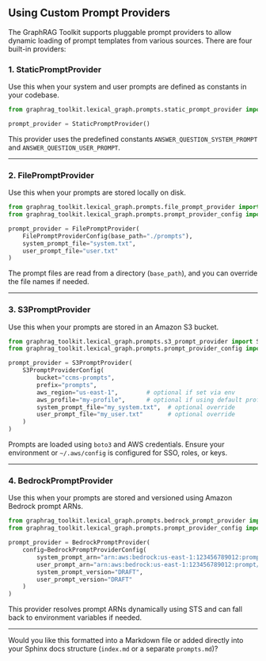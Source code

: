 
## Using Custom Prompt Providers

The GraphRAG Toolkit supports pluggable prompt providers to allow dynamic loading of prompt templates from various sources. There are four built-in providers:

### 1. StaticPromptProvider

Use this when your system and user prompts are defined as constants in your codebase.

```python
from graphrag_toolkit.lexical_graph.prompts.static_prompt_provider import StaticPromptProvider

prompt_provider = StaticPromptProvider()
```

This provider uses the predefined constants `ANSWER_QUESTION_SYSTEM_PROMPT` and `ANSWER_QUESTION_USER_PROMPT`.

---

### 2. FilePromptProvider

Use this when your prompts are stored locally on disk.

```python
from graphrag_toolkit.lexical_graph.prompts.file_prompt_provider import FilePromptProvider
from graphrag_toolkit.lexical_graph.prompts.prompt_provider_config import FilePromptProviderConfig

prompt_provider = FilePromptProvider(
    FilePromptProviderConfig(base_path="./prompts"),
    system_prompt_file="system.txt",
    user_prompt_file="user.txt"
)
```

The prompt files are read from a directory (`base_path`), and you can override the file names if needed.

---

### 3. S3PromptProvider

Use this when your prompts are stored in an Amazon S3 bucket.

```python
from graphrag_toolkit.lexical_graph.prompts.s3_prompt_provider import S3PromptProvider
from graphrag_toolkit.lexical_graph.prompts.prompt_provider_config import S3PromptProviderConfig

prompt_provider = S3PromptProvider(
    S3PromptProviderConfig(
        bucket="ccms-prompts",
        prefix="prompts",
        aws_region="us-east-1",        # optional if set via env
        aws_profile="my-profile",      # optional if using default profile
        system_prompt_file="my_system.txt",  # optional override
        user_prompt_file="my_user.txt"       # optional override
    )
)
```

Prompts are loaded using `boto3` and AWS credentials. Ensure your environment or `~/.aws/config` is configured for SSO, roles, or keys.

---

### 4. BedrockPromptProvider

Use this when your prompts are stored and versioned using Amazon Bedrock prompt ARNs.

```python
from graphrag_toolkit.lexical_graph.prompts.bedrock_prompt_provider import BedrockPromptProvider
from graphrag_toolkit.lexical_graph.prompts.prompt_provider_config import BedrockPromptProviderConfig

prompt_provider = BedrockPromptProvider(
    config=BedrockPromptProviderConfig(
        system_prompt_arn="arn:aws:bedrock:us-east-1:123456789012:prompt/my-system",
        user_prompt_arn="arn:aws:bedrock:us-east-1:123456789012:prompt/my-user",
        system_prompt_version="DRAFT",
        user_prompt_version="DRAFT"
    )
)
```

This provider resolves prompt ARNs dynamically using STS and can fall back to environment variables if needed.

---

Would you like this formatted into a Markdown file or added directly into your Sphinx docs structure (`index.md` or a separate `prompts.md`)?
